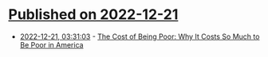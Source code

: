# [Published on 2022-12-21](index.md)

* [2022-12-21, 03:31:03](https://news.ycombinator.com/item?id=34076305) - [The Cost of Being Poor: Why It Costs So Much to Be Poor in America](https://finmasters.com/cost-of-being-poor/)
